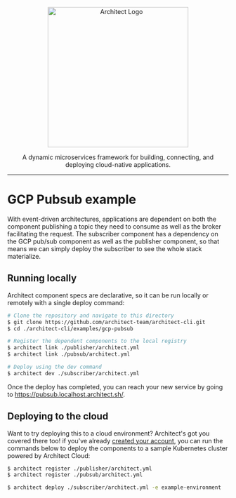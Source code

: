 <p align="center">
  <a href="//architect.io" target="blank"><img src="https://docs.architect.io/img/logo.svg" width="320" alt="Architect Logo" /></a>
</p>

<p align="center">
  A dynamic microservices framework for building, connecting, and deploying cloud-native applications.
</p>

---

# GCP Pubsub example

With event-driven architectures, applications are dependent on both the component publishing a topic they need to consume as well as the broker facilitating the request. The subscriber component has a dependency on the GCP pub/sub component as well as the publisher component, so that means we can simply deploy the subscriber to see the whole stack materialize.

## Running locally

Architect component specs are declarative, so it can be run locally or remotely with a single deploy command:

```sh
# Clone the repository and navigate to this directory
$ git clone https://github.com/architect-team/architect-cli.git
$ cd ./architect-cli/examples/gcp-pubsub

# Register the dependent components to the local registry
$ architect link ./publisher/architect.yml
$ architect link ./pubsub/architect.yml

# Deploy using the dev command
$ architect dev ./subscriber/architect.yml
```

Once the deploy has completed, you can reach your new service by going to https://pubsub.localhost.architect.sh/.

## Deploying to the cloud

Want to try deploying this to a cloud environment? Architect's got you covered there too! if you've already [created your account](https://cloud.architect.io/signup), you can run the commands below to deploy the components to a sample Kubernetes cluster powered by Architect Cloud:

```sh
$ architect register ./publisher/architect.yml
$ architect register ./pubsub/architect.yml

$ architect deploy ./subscriber/architect.yml -e example-environment
```

